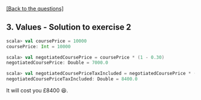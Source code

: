 [[Back to the questions]](../../03.%20Values.md#exercise-2)

## 3. Values - Solution to exercise 2

```scala
scala> val coursePrice = 10000
coursePrice: Int = 10000

scala> val negotiatedCoursePrice = coursePrice * (1 - 0.30)
negotiatedCoursePrice: Double = 7000.0

scala> val negotiatedCoursePriceTaxIncluded = negotiatedCoursePrice * (1 + 0.20)
negotiatedCoursePriceTaxIncluded: Double = 8400.0
```
It will cost you £8400 :laughing:.